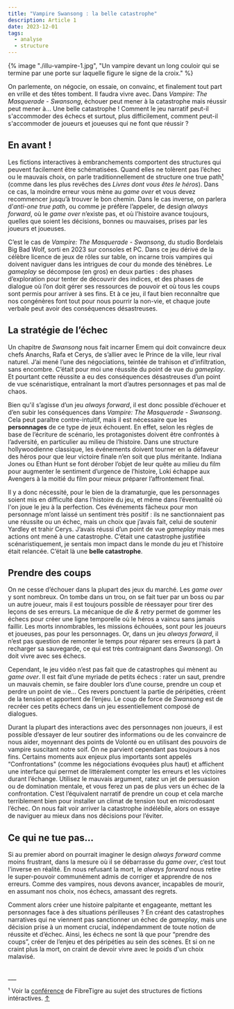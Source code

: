 ```yaml
---
title: "Vampire Swansong : la belle catastrophe"
description: Article 1
date: 2023-12-01
tags:
  - analyse
  - structure
---
```


{% image "./illu-vampire-1.jpg", "Un vampire devant un long couloir qui se termine par une porte sur laquelle figure le signe de la croix." %}



On parlemente, on négocie, on essaie, on convainc, et finalement tout part en vrille et des têtes tombent. Il faudra vivre avec. Dans *Vampire: The Masquerade - Swansong*, échouer peut mener à la catastrophe mais réussir peut mener à… Une belle catastrophe ! Comment le jeu narratif peut-il s'accommoder des échecs et surtout, plus difficilement, comment peut-il s'accommoder de joueurs et joueuses qui ne font que réussir ?

## <a id="back-note-1"> En avant !</a>

Les fictions interactives à embranchements comportent des structures qui peuvent facilement être schématisées. Quand elles ne tolèrent pas l’échec ou le mauvais choix, on parle traditionnellement de structure one true path<a href="#note-1">¹</a> (comme dans les plus revêches des *Livres dont vous êtes le héros*). Dans ce cas, la moindre erreur vous mène au *game over* et vous devez recommencer jusqu’à trouver le bon chemin. Dans le cas inverse, on parlera d’*anti-one true path*, ou comme je préfère l’appeler, de design *always forward*, où le *game over* n’existe pas, et où l’histoire avance toujours, quelles que soient les décisions, bonnes ou mauvaises, prises par les joueurs et joueuses. 

C’est le cas de *Vampire: The Masquerade - Swansong*, du studio Bordelais Big Bad Wolf, sorti en 2023 sur consoles et PC. Dans ce jeu dérivé de la célèbre licence de jeux de rôles sur table, on incarne trois vampires qui doivent naviguer dans les intrigues de cour du monde des ténèbres. Le *gameplay* se décompose (en gros) en deux parties : des phases d’exploration pour tenter de découvrir des indices, et des phases de dialogue où l’on doit gérer ses ressources de pouvoir et où tous les coups sont permis pour arriver à ses fins. Et à ce jeu, il faut bien reconnaître que nos congénères font tout pour nous pourrir la non-vie, et chaque joute verbale peut avoir des conséquences désastreuses.

## La stratégie de l’échec

Un chapitre de *Swansong* nous fait incarner Emem qui doit convaincre deux chefs Anarchs, Rafa et Cerys, de s’allier avec le Prince de la ville, leur rival naturel. J’ai mené l’une des négociations, teintée de trahison et d’infiltration, sans encombre. C’était pour moi une réussite du point de vue du *gameplay*. Et pourtant cette réussite a eu des conséquences désastreuses d’un point de vue scénaristique, entraînant la mort d’autres personnages et pas mal de chaos. 

Bien qu'il s’agisse d’un jeu *always forward*, il est donc possible d’échouer et d’en subir les conséquences dans *Vampire: The Masquerade - Swansong*. Cela peut paraître contre-intuitif, mais il est nécessaire que les **personnages** de ce type de jeux échouent. En effet, selon les règles de base de l’écriture de scénario, les protagonistes doivent être confrontés à l’adversité, en particulier au milieu de l’histoire. Dans une structure hollywoodienne classique, les événements doivent tourner en la défaveur des héros pour que leur victoire finale n’en soit que plus méritante. Indiana Jones ou Ethan Hunt se font dérober l’objet de leur quête au milieu du film pour augmenter le sentiment d’urgence de l’histoire, Loki échappe aux Avengers à la moitié du film pour mieux préparer l’affrontement final.

Il y a donc nécessité, pour le bien de la dramaturgie, que les personnages soient mis en difficulté dans l’histoire du jeu, et même dans l’éventualité où l'on joue le jeu à la perfection. Ces événements fâcheux pour mon personnage m’ont laissé un sentiment très positif : ils  ne sanctionnaient pas une réussite ou un échec, mais un choix que j’avais fait, celui de soutenir Yardley et trahir Cerys. J’avais réussi d’un point de vue *gameplay* mais mes actions ont mené à une catastrophe. C’était une catastrophe justifiée scénaristiquement, je sentais mon impact dans le monde du jeu et l’histoire était relancée. C’était là une **belle catastrophe**.

## Prendre des coups

On ne cesse d’échouer dans la plupart des jeux du marché. Les *game over* y sont nombreux. On tombe dans un trou, on se fait tuer par un boss ou par un autre joueur, mais il est toujours possible de réessayer pour tirer des leçons de ses erreurs. La mécanique de *die & retry* permet de gommer les échecs pour créer une ligne temporelle où le héros a vaincu sans jamais faillir. Les morts innombrables, les missions échouées, sont pour les joueurs et joueuses, pas pour les personnages. Or, dans un jeu *always forward*, il n’est pas question de remonter le temps pour réparer ses erreurs (à part à recharger sa sauvegarde, ce qui est très contraignant dans *Swansong*). On doit vivre avec ses échecs.

Cependant, le jeu vidéo n’est pas fait que de catastrophes qui mènent au *game over*. Il est fait d’une myriade de petits échecs : rater un saut, prendre un mauvais chemin, se faire doubler lors d’une course, prendre un coup et perdre un point de vie… Ces revers ponctuent la partie de péripéties, créent de la tension et apportent de l’enjeu. Le coup de force de *Swansong* est de recréer ces petits échecs dans un jeu essentiellement composé de dialogues. 

Durant la plupart des interactions avec des personnages non joueurs, il est possible d’essayer de leur soutirer des informations ou de les convaincre de nous aider, moyennant des points de Volonté ou en utilisant des pouvoirs de vampire suscitant notre soif. On ne parvient cependant pas toujours à nos fins. Certains moments aux enjeux plus importants sont appelés “Confrontations" (comme les négociations évoquées plus haut) et affichent une interface qui permet de littéralement compter les erreurs et les victoires durant l’échange. Utilisez le mauvais argument, ratez un jet de persuasion ou de domination mentale, et vous ferez un pas de plus vers un échec de la confrontation. C’est l’équivalent narratif de prendre un coup et cela marche terriblement bien pour installer un climat de tension tout en microdosant l’échec. On nous fait voir arriver la catastrophe indélébile, alors on essaye de naviguer au mieux dans nos décisions pour l’éviter. 


## Ce qui ne tue pas…

Si au premier abord on pourrait imaginer le design *always forward* comme moins frustrant, dans la mesure où il se débarrasse du *game over*, c’est tout l’inverse en réalité. En nous refusant la mort, le *always forward* nous retire le super-pouvoir communément admis de corriger et apprendre de nos erreurs. Comme des vampires, nous devons avancer, incapables de mourir, en assumant nos choix, nos échecs, amassant des regrets. 

Comment alors créer une histoire palpitante et engageante, mettant les personnages face à des situations périlleuses ? En créant des catastrophes narratives qui ne viennent pas sanctionner un échec de *gameplay*, mais une décision prise à un moment crucial, indépendamment de toute notion de réussite et d’échec. Ainsi, les échecs ne sont là que pour “prendre des coups”, créer de l’enjeu et des péripéties au sein des scènes. Et si on ne craint plus la mort, on craint de devoir vivre avec le poids d'un choix malavisé.

<br>
___
<p class ="footer-note"><a id="note-1">¹</a> Voir la <a href="https://www.youtube.com/watch?v=XK8DuYULiso" target="blank">conférence</a> de FibreTigre au sujet des structures de fictions intéractives. <a href="#back-note-1">↑</a> </p>




